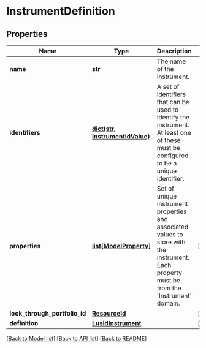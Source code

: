 # InstrumentDefinition


## Properties
Name | Type | Description | Notes
------------ | ------------- | ------------- | -------------
**name** | **str** | The name of the instrument. | 
**identifiers** | [**dict(str, InstrumentIdValue)**](InstrumentIdValue.md) | A set of identifiers that can be used to identify the instrument. At least one of these must be configured to be a unique identifier. | 
**properties** | [**list[ModelProperty]**](ModelProperty.md) | Set of unique instrument properties and associated values to store with the instrument. Each property must be from the &#39;Instrument&#39; domain. | [optional] 
**look_through_portfolio_id** | [**ResourceId**](ResourceId.md) |  | [optional] 
**definition** | [**LusidInstrument**](LusidInstrument.md) |  | [optional] 

[[Back to Model list]](../README.md#documentation-for-models) [[Back to API list]](../README.md#documentation-for-api-endpoints) [[Back to README]](../README.md)


